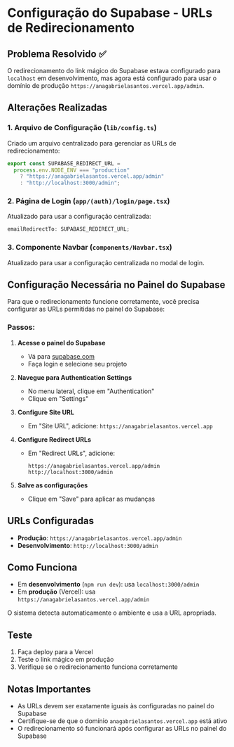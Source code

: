 # Configuração do Supabase - URLs de Redirecionamento

## Problema Resolvido ✅

O redirecionamento do link mágico do Supabase estava configurado para `localhost` em desenvolvimento, mas agora está configurado para usar o domínio de produção `https://anagabrielasantos.vercel.app/admin`.

## Alterações Realizadas

### 1. Arquivo de Configuração (`lib/config.ts`)

Criado um arquivo centralizado para gerenciar as URLs de redirecionamento:

```typescript
export const SUPABASE_REDIRECT_URL =
  process.env.NODE_ENV === "production"
    ? "https://anagabrielasantos.vercel.app/admin"
    : "http://localhost:3000/admin";
```

### 2. Página de Login (`app/(auth)/login/page.tsx`)

Atualizado para usar a configuração centralizada:

```typescript
emailRedirectTo: SUPABASE_REDIRECT_URL;
```

### 3. Componente Navbar (`components/Navbar.tsx`)

Atualizado para usar a configuração centralizada no modal de login.

## Configuração Necessária no Painel do Supabase

Para que o redirecionamento funcione corretamente, você precisa configurar as URLs permitidas no painel do Supabase:

### Passos:

1. **Acesse o painel do Supabase**

   - Vá para [supabase.com](https://supabase.com)
   - Faça login e selecione seu projeto

2. **Navegue para Authentication Settings**

   - No menu lateral, clique em "Authentication"
   - Clique em "Settings"

3. **Configure Site URL**

   - Em "Site URL", adicione: `https://anagabrielasantos.vercel.app`

4. **Configure Redirect URLs**

   - Em "Redirect URLs", adicione:
     ```
     https://anagabrielasantos.vercel.app/admin
     http://localhost:3000/admin
     ```

5. **Salve as configurações**
   - Clique em "Save" para aplicar as mudanças

## URLs Configuradas

- **Produção**: `https://anagabrielasantos.vercel.app/admin`
- **Desenvolvimento**: `http://localhost:3000/admin`

## Como Funciona

- Em **desenvolvimento** (`npm run dev`): usa `localhost:3000/admin`
- Em **produção** (Vercel): usa `https://anagabrielasantos.vercel.app/admin`

O sistema detecta automaticamente o ambiente e usa a URL apropriada.

## Teste

1. Faça deploy para a Vercel
2. Teste o link mágico em produção
3. Verifique se o redirecionamento funciona corretamente

## Notas Importantes

- As URLs devem ser exatamente iguais às configuradas no painel do Supabase
- Certifique-se de que o domínio `anagabrielasantos.vercel.app` está ativo
- O redirecionamento só funcionará após configurar as URLs no painel do Supabase
